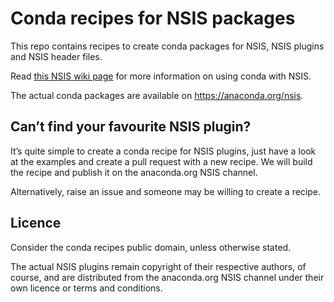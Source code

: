 Conda recipes for NSIS packages
===============================

This repo contains recipes to create conda packages for NSIS, NSIS plugins and
NSIS header files.

Read [this NSIS wiki page](http://nsis.sourceforge.net/Conda) for more
information on using conda with NSIS.

The actual conda packages are available on https://anaconda.org/nsis.


Can’t find your favourite NSIS plugin?
--------------------------------------

It’s quite simple to create a conda recipe for NSIS plugins, just have a look
at the examples and create a pull request with a new recipe. We will build the
recipe and publish it on the anaconda.org NSIS channel.

Alternatively, raise an issue and someone may be willing to create a recipe.


Licence
-------

Consider the conda recipes public domain, unless otherwise stated.

The actual NSIS plugins remain copyright of their respective authors, of
course, and are distributed from the anaconda.org NSIS channel under their own
licence or terms and conditions.
